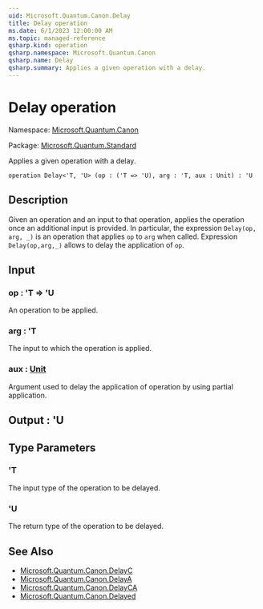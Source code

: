 ```yaml
---
uid: Microsoft.Quantum.Canon.Delay
title: Delay operation
ms.date: 6/1/2023 12:00:00 AM
ms.topic: managed-reference
qsharp.kind: operation
qsharp.namespace: Microsoft.Quantum.Canon
qsharp.name: Delay
qsharp.summary: Applies a given operation with a delay.
---
```


# Delay operation

Namespace: [Microsoft.Quantum.Canon](xref:Microsoft.Quantum.Canon)

Package: [Microsoft.Quantum.Standard](https://nuget.org/packages/Microsoft.Quantum.Standard)


Applies a given operation with a delay.

```qsharp
operation Delay<'T, 'U> (op : ('T => 'U), arg : 'T, aux : Unit) : 'U
```


## Description

Given an operation and an input to that operation, appliesthe operation once an additional input is provided.In particular, the expression `Delay(op, arg, _)` is an operation thatapplies `op` to `arg` when called.Expression `Delay(op,arg,_)` allows to delay the application of `op`.

## Input

### op : 'T => 'U 

An operation to be applied.


### arg : 'T

The input to which the operation is applied.


### aux : [Unit](xref:microsoft.quantum.qsharp.valueliterals#unit-literal)

Argument used to delay the application of operation by usingpartial application.



## Output : 'U



## Type Parameters

### 'T

The input type of the operation to be delayed.
### 'U

The return type of the operation to be delayed.

## See Also

- [Microsoft.Quantum.Canon.DelayC](xref:Microsoft.Quantum.Canon.DelayC)
- [Microsoft.Quantum.Canon.DelayA](xref:Microsoft.Quantum.Canon.DelayA)
- [Microsoft.Quantum.Canon.DelayCA](xref:Microsoft.Quantum.Canon.DelayCA)
- [Microsoft.Quantum.Canon.Delayed](xref:Microsoft.Quantum.Canon.Delayed)